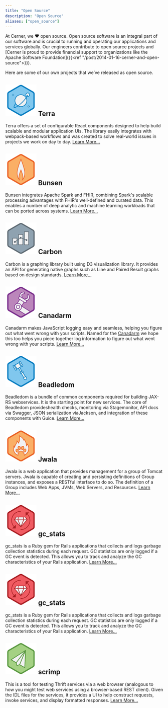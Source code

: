 ```yaml
---
title: "Open Source"
description: "Open Source"
aliases: ["open_source"]
---
```


At Cerner, we ❤️ open source. Open source software is an integral part of our software and is crucial to running and operating our applications and services globally. Our engineers contribute to open source projects and [Cerner is proud to provide financial support to organizations like the Apache Software Foundation]({{<ref "/post/2014-01-16-cerner-and-open-source">}}).

Here are some of our own projects that we’ve released as open source.

## ![](Terra.png) Terra 

Terra offers a set of configurable React components designed to help build scalable and modular application UIs. The library easily integrates with webpack-based workflows and was created to solve real-world issues in projects we work on day to day. [Learn More...](https://github.com/cerner/terra-ui)

## ![](bunsen.png) Bunsen

Bunsen integrates Apache Spark and FHIR, combining Spark's scalable processing advantages with FHIR's well-defined and curated data. This enables a number of deep analytic and machine learning workloads that can be ported across systems. [Learn More...](https://github.com/cerner/bunsen)

## ![](carbon-graphs.png) Carbon

Carbon is a graphing library built using D3 visualization library. It provides an API for generating native graphs such as Line and Paired Result graphs based on design standards. [Learn More...](https://github.com/cerner/carbon-graphs)

## ![](canadarm.png) Canadarm

Canadarm makes JavaScript logging easy and seamless, helping you figure out what went wrong with your scripts. Named for the [Canadarm](https://en.wikipedia.org/wiki/Canadarm) we hope this too helps you piece together log information to figure out what went wrong with your scripts. [Learn More...](https://github.com/cerner/canadarm)

## ![](beadledom.png) Beadledom 

Beadledom is a bundle of common components required for building JAX-RS webservices.
It is the starting point for new services. The core of Beadledom provideshealth checks,
monitoring via Stagemonitor, API docs via Swagger, JSON serialization viaJackson, and
integration of these components with Guice. [Learn More...](https://github.com/cerner/beadledom)

## ![](jwala.png) Jwala 

Jwala is a web application that provides management for a group of Tomcat servers. Jwala is capable of creating and persisting definitions of Group instances, and exposes a RESTful interface to do so. The definition of a Group includes Web Apps, JVMs, Web Servers, and Resources. [Learn More...](https://github.com/cerner/jwala)

## ![](GC_Stats.png) gc_stats

gc_stats is a Ruby gem for Rails applications that collects and logs garbage collection
statistics during each request. GC statistics are only logged if a GC event is detected.
This allows you to track and analyze the GC characteristics of your Rails application. [Learn More...](https://github.com/cerner/gc_stats)

## ![](GC_Stats.png) gc_stats

gc_stats is a Ruby gem for Rails applications that collects and logs garbage collection
statistics during each request. GC statistics are only logged if a GC event is detected.
This allows you to track and analyze the GC characteristics of your Rails application. [Learn More...](https://github.com/cerner/gc_stats)

## ![](scrimp.png) scrimp

This is a tool for testing Thrift services via a web browser (analogous to how you might test web services using a browser-based REST client). Given the IDL files for the services, it provides a UI to help construct requests, invoke services, and display formatted responses. [Learn More...](https://github.com/cerner/scrimp)
